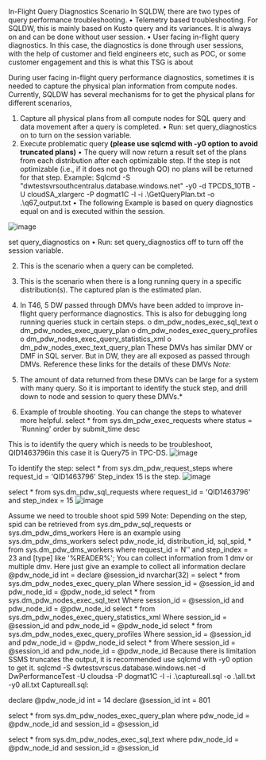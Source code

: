 In-Flight Query Diagnostics
Scenario
In SQLDW, there are two types of query performance troubleshooting.
•	Telemetry based troubleshooting. For SQLDW, this is mainly based on Kusto query and its variances. It is always on and can be done without user session.
•	User facing in-flight query diagnostics. In this case, the diagnostics is done through user sessions, with the help of customer and field engineers etc, such as POC, or some customer engagement and this is what this TSG is about

During user facing in-flight query performance diagnostics, sometimes it is needed to capture the physical plan information from compute nodes. Currently, SQLDW has several mechanisms for to get the physical plans for different scenarios,
1.	Capture all physical plans from all compute nodes for SQL query and data movement after a query is completed.
•	Run: set query_diagnostics on to turn on the session variable.
2. Execute problematic query **(please use sqlcmd with -y0 option to avoid truncated plans)**
•	The query will now return a result set of the plans from each distribution after each optimizable step. If the step is not optimizable (i.e., if it does not go through QO) no plans will be returned for that step.
Example: Sqlcmd -S "dwtestsvrsouthcentralus.database.windows.net" -y0 -d TPCDS_10TB -U cloudSA_xlargerc -P dogmat1C -I -i .\GetQueryPlan.txt -o .\q67_output.txt
•	The following Example is based on query diagnostics equal on and is executed within the session. 
 
 
 ![image](https://user-images.githubusercontent.com/91505344/196849694-9b91243a-43a0-4897-a29e-b723fedf8588.png)

set query_diagnostics on
•	Run: set query_diagnostics off to turn off the session variable.

2.	 This is the scenario when a query can be completed. 
3.	This is the scenario when there is a long running query in a specific distribution(s). The captured plan is the estimated plan.
3. In T46, 5 DW passed through DMVs have been added to improve in-flight query performance diagnostics. This is also for debugging long running queries stuck in certain steps.
o	dm_pdw_nodes_exec_sql_text
o	dm_pdw_nodes_exec_query_plan
o	dm_pdw_nodes_exec_query_profiles
o	dm_pdw_nodes_exec_query_statistics_xml
o	dm_pdw_nodes_exec_text_query_plan
These DMVs has similar DMV or DMF in SQL server. But in DW, they are all exposed as passed through DMVs. Reference these links for the details of these DMVs
*Note:*

1. The amount of data returned from these DMVs can be large for a system with many query. So it is important to identify the stuck step, and drill down to node and session to query these DMVs.*
2. Example of trouble shooting. You can change the steps to whatever more helpful.
select * from sys.dm_pdw_exec_requests
where status = 'Running'
order by submit_time desc

This is to identify the query which is needs to be troubleshoot, QID1463796in this case it is Query75 in TPC-DS.
![image](https://user-images.githubusercontent.com/91505344/196849731-221f66d0-b072-458e-9670-6863f8d58750.png)
 
 
To identify the step:
select * from sys.dm_pdw_request_steps
where request_id = 'QID1463796'
Step_index 15 is the step.
![image](https://user-images.githubusercontent.com/91505344/196849762-788bb143-a3df-4cd4-a7d9-ce4befeb90fc.png)
  
select * from sys.dm_pdw_sql_requests
where request_id = 'QID1463796'
and step_index = 15
![image](https://user-images.githubusercontent.com/91505344/196849787-9e99f474-c4cb-4f2e-9b66-e47691bac052.png)
 
 
Assume we need to trouble shoot spid 599
Note:
Depending on the step, spid can be retrieved from sys.dm_pdw_sql_requests or sys.dm_pdw_dms_workers
Here is an example using sys.dm_pdw_dms_workers
select pdw_node_id, distribution_id, sql_spid, *
from sys.dm_pdw_dms_workers
where request_id = N'<QID>'
and step_index = 23
and [type] like '%READER%';
You can collect information from 1 dmv or multiple dmv. Here just give an example to collect all information
declare @pdw_node_id int = <node>
declare @session_id nvarchar(32) = <session>
select * from sys.dm_pdw_nodes_exec_query_plan
Where session_id = @session_id and pdw_node_id = @pdw_node_id
select * from sys.dm_pdw_nodes_exec_sql_text
Where session_id = @session_id and pdw_node_id = @pdw_node_id
select * from sys.dm_pdw_nodes_exec_query_statistics_xml
Where session_id = @session_id and pdw_node_id = @pdw_node_id
select * from sys.dm_pdw_nodes_exec_query_profiles
Where session_id = @session_id and pdw_node_id = @pdw_node_id
select * from
Where session_id = @session_id and pdw_node_id = @pdw_node_id
Because there is limitation SSMS truncates the output, it is recommended use sqlcmd with -y0 option to get it.
sqlcmd -S dwtestsvrscus.database.windows.net -d DwPerformanceTest -U cloudsa -P dogmat1C -I -i .\captureall.sql -o .\all.txt -y0
all.txt
Captureall.sql:

declare @pdw_node_id int = 14
declare @session_id int = 801

select * from sys.dm_pdw_nodes_exec_query_plan
where pdw_node_id = @pdw_node_id and session_id = @session_id

select * from sys.dm_pdw_nodes_exec_sql_text
where pdw_node_id = @pdw_node_id and session_id = @session_id
 

